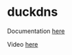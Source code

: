 # duckdns

Documentation [here](https://technotim.live/posts/duck-dns/)

Video [here](https://www.youtube.com/watch?v=bVmUV1G5wpI)